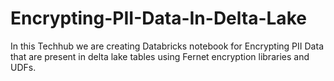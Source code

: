 # Encrypting-PII-Data-In-Delta-Lake
In this Techhub we are creating Databricks notebook for Encrypting PII Data that are present in delta lake tables using Fernet encryption libraries and UDFs.


